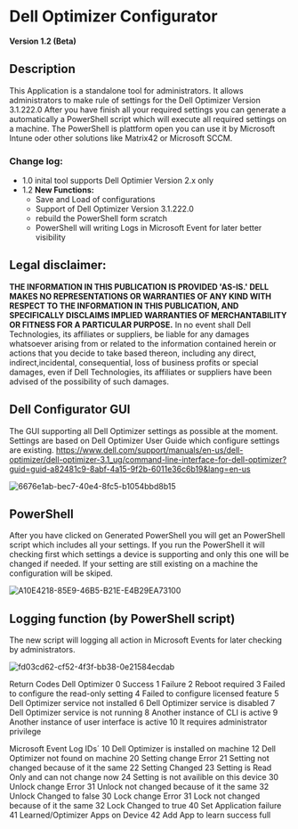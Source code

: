# Dell Optimizer Configurator

**Version 1.2 (Beta)**

## Description
This Application is a standalone tool for administrators. It allows administrators to make rule of settings for the Dell Optimizer Version 3.1.222.0 After you have finish all your required settings you can generate a automatically a PowerShell script which will execute all required settings on a machine. The PowerShell is plattform open you can use it by Microsoft Intune oder other solutions like Matrix42 or Microsoft SCCM.

### Change log:
- 1.0     inital tool supports Dell Optimier Version 2.x only
- 1.2     **New Functions:**
    * Save and Load of configurations
    * Support of Dell Optimizer Version 3.1.222.0
    * rebuild the PowerShell form scratch
    * PowerShell will writing Logs in Microsoft Event for later better visibility

## Legal disclaimer:
**THE INFORMATION IN THIS PUBLICATION IS PROVIDED 'AS-IS.' DELL MAKES NO REPRESENTATIONS OR WARRANTIES OF ANY KIND WITH RESPECT TO THE INFORMATION IN THIS PUBLICATION, AND SPECIFICALLY DISCLAIMS IMPLIED WARRANTIES OF MERCHANTABILITY OR FITNESS FOR A PARTICULAR PURPOSE.**
In no event shall Dell Technologies, its affiliates or suppliers, be liable for any damages whatsoever arising from or related to the information contained herein or actions that you decide to take based thereon, including any direct, indirect,incidental, consequential, loss of business profits or special damages, even if Dell Technologies, its affiliates or suppliers have been advised of the possibility of such damages.

## Dell Configurator GUI

The GUI supporting all Dell Optimizer settings as possible at the moment. Settings are based on Dell Optimizer User Guide which configure settings are existing.  https://www.dell.com/support/manuals/en-us/dell-optimizer/dell-optimizer-3.1_ug/command-line-interface-for-dell-optimizer?guid=guid-a82481c9-8abf-4a15-9f2b-6011e36c6b19&lang=en-us

![6676e1ab-bec7-40e4-8fc5-b1054bbd8b15](https://user-images.githubusercontent.com/99394991/207340102-a82347e4-82e1-4b76-9d2f-6f49be0447a9.jpg)

## PowerShell

After you have clicked on Generated PowerShell you will get an PowerShell script which includes all your settings. If you run the PowerShell it will checking first which settings a device is supporting and only this one will be changed if needed. If your setting are still existing on a machine the configuration will be skiped.

![A10E4218-85E9-46B5-B21E-E4B29EA73100](https://user-images.githubusercontent.com/99394991/207343457-50fb6861-a99c-4d8e-8371-27855aabb390.GIF)


## Logging function (by PowerShell script)

The new script will logging all action in Microsoft Events for later checking by administrators.

![fd03cd62-cf52-4f3f-bb38-0e21584ecdab](https://user-images.githubusercontent.com/99394991/207339606-2d09bd01-755b-48ec-b22a-3472e78e70f4.jpg)

Return Codes Dell Optimizer
0 Success
1 Failure
2 Reboot required
3 Failed to configure the read-only setting
4 Failed to configure licensed feature
5 Dell Optimizer service not installed
6 Dell Optimizer service is disabled
7 Dell Optimizer service is not running
8 Another instance of CLI is active
9 Another instance of user interface is active
10 It requires administrator privilege

Microsoft Event Log IDs´
10 Dell Optimizer is installed on machine
12 Dell Optimizer not found on machine
20 Setting change Error
21 Setting not changed because of it the same
22 Setting Changed
23 Setting is Read Only and can not change now
24 Setting is not availible on this device
30 Unlock change Error
31 Unlock not changed because of it the same
32 Unlock Changed to false
30 Lock change Error
31 Lock not changed because of it the same
32 Lock Changed to true
40 Set Application failure
41 Learned/Optimizer Apps on Device
42 Add App to learn success full
